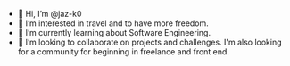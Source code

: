 - 👋 Hi, I’m @jaz-k0
- 👀 I’m interested in travel and to have more freedom.
- 🌱 I’m currently learning about Software Engineering.
- 💞️ I’m looking to collaborate on projects and challenges. I'm also looking for a community for beginning in freelance and front end.

<!---
Thanks for reading <3
- Jasmine
--->
